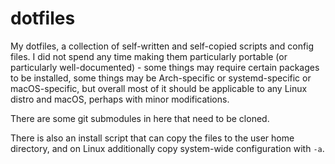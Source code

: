 # dotfiles

My dotfiles, a collection of self-written and self-copied scripts and config files.
I did not spend any time making them particularly portable (or particularly well-documented) -
some things may require certain packages to be installed,
some things may be Arch-specific or systemd-specific or macOS-specific,
but overall most of it should be applicable to any Linux distro and macOS,
perhaps with minor modifications.

There are some git submodules in here that need to be cloned.

There is also an install script that can copy the files to the user home directory,
and on Linux additionally copy system-wide configuration with `-a`.
